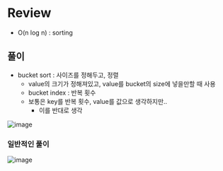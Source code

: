 # Review
- O(n log n) : sorting

## 풀이
- bucket sort : 사이즈를 정해두고, 정렬
  - value의 크기가 정해져있고, value를 bucket의 size에 넣을만할 때 사용
  - bucket index : 반복 횟수
  - 보통은 key를 반복 횟수, value를 값으로 생각하지만..
    - 이를 반대로 생각 

![image](https://github.com/eunbileeme/algorithm/assets/103405457/7cd22205-1dbb-4709-b0d7-5c0cd9e9ecc6)

### 일반적인 풀이

![image](https://github.com/eunbileeme/algorithm/assets/103405457/d9d68857-9a6b-45be-a7ac-e2f412992b47)

